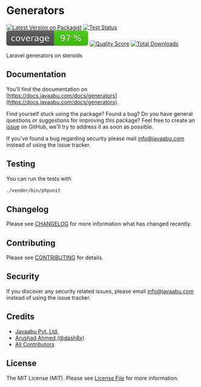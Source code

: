 # Generators

[![Latest Version on Packagist](https://img.shields.io/packagist/v/javaabu/generators.svg?style=flat-square)](https://packagist.org/packages/javaabu/generators)
[![Test Status](../../actions/workflows/run-tests.yml/badge.svg)](../../actions/workflows/run-tests.yml)
![Code Coverage Badge](./.github/coverage.svg)
[![Quality Score](https://img.shields.io/scrutinizer/g/javaabu/generators.svg?style=flat-square)](https://scrutinizer-ci.com/g/javaabu/generators)
[![Total Downloads](https://img.shields.io/packagist/dt/javaabu/generators.svg?style=flat-square)](https://packagist.org/packages/javaabu/generators)

Laravel generators on steroids


## Documentation

You'll find the documentation on [https://docs.javaabu.com/docs/generators](https://docs.javaabu.com/docs/generators).

Find yourself stuck using the package? Found a bug? Do you have general questions or suggestions for improving this package? Feel free to create an [issue](../../issues) on GitHub, we'll try to address it as soon as possible.

If you've found a bug regarding security please mail [info@javaabu.com](mailto:info@javaabu.com) instead of using the issue tracker.


## Testing

You can run the tests with

``` bash
./vendor/bin/phpunit
```

## Changelog

Please see [CHANGELOG](CHANGELOG.md) for more information what has changed recently.

## Contributing

Please see [CONTRIBUTING](CONTRIBUTING.md) for details.

## Security

If you discover any security related issues, please email [info@javaabu.com](mailto:info@javaabu.com) instead of using the issue tracker.

## Credits

- [Javaabu Pvt. Ltd.](https://github.com/javaabu)
- [Arushad Ahmed (@dash8x)](http://arushad.org)
- [All Contributors](../../contributors)

## License

The MIT License (MIT). Please see [License File](LICENSE.md) for more information.
